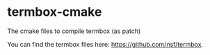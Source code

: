 # termbox-cmake
The cmake files to compile termbox (as patch)

You can find the termbox files here: https://github.com/nsf/termbox.
